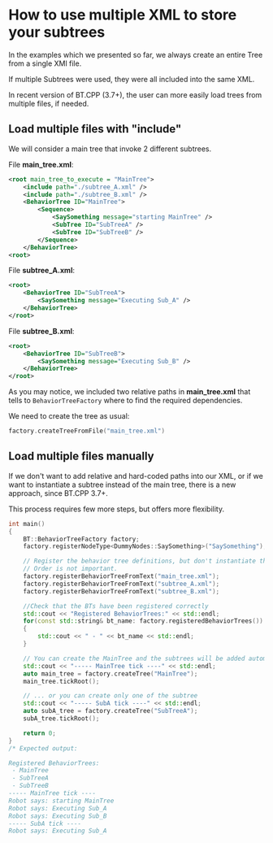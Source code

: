# How to use multiple XML to store your subtrees

In the examples which we presented so far, we always create an entire Tree
from a single XMl file.

If multiple Subtrees were used, they were all included into the same XML.

In recent version of BT.CPP (3.7+), the user can more easily
load trees from multiple files, if needed.

## Load multiple files with "include"

We will consider a main tree that invoke 2 different subtrees.

File **main_tree.xml**:

```XML hl_lines="2 3"
<root main_tree_to_execute = "MainTree">
    <include path="./subtree_A.xml" />
    <include path="./subtree_B.xml" />
    <BehaviorTree ID="MainTree">
        <Sequence>
            <SaySomething message="starting MainTree" />
            <SubTree ID="SubTreeA" />
            <SubTree ID="SubTreeB" />
        </Sequence>
    </BehaviorTree>
<root>
```
File **subtree_A.xml**:

```XML
<root>
    <BehaviorTree ID="SubTreeA">
        <SaySomething message="Executing Sub_A" />
    </BehaviorTree>
</root>
```

File **subtree_B.xml**:

```XML
<root>
    <BehaviorTree ID="SubTreeB">
        <SaySomething message="Executing Sub_B" />
    </BehaviorTree>
</root>
```

As you may notice, we included two relative paths in **main_tree.xml**
that tells to `BehaviorTreeFactory` where to find the required dependencies.

We need to create the tree as usual:

```c++
factory.createTreeFromFile("main_tree.xml")
```

## Load multiple files manually

If we don't want to add relative and hard-coded paths into our XML,
or if we want to instantiate a subtree instead of the main tree, there is a
new approach, since BT.CPP 3.7+.

This process requires few more steps, but offers more flexibility.

```c++
int main()
{
    BT::BehaviorTreeFactory factory;
    factory.registerNodeType<DummyNodes::SaySomething>("SaySomething");

    // Register the behavior tree definitions, but don't instantiate them, yet.
    // Order is not important.
    factory.registerBehaviorTreeFromText("main_tree.xml");
    factory.registerBehaviorTreeFromText("subtree_A.xml");
    factory.registerBehaviorTreeFromText("subtree_B.xml");

    //Check that the BTs have been registered correctly
    std::cout << "Registered BehaviorTrees:" << std::endl;
    for(const std::string& bt_name: factory.registeredBehaviorTrees())
    {
        std::cout << " - " << bt_name << std::endl;
    }

    // You can create the MainTree and the subtrees will be added automatically.
    std::cout << "----- MainTree tick ----" << std::endl;
    auto main_tree = factory.createTree("MainTree");
    main_tree.tickRoot();

    // ... or you can create only one of the subtree
    std::cout << "----- SubA tick ----" << std::endl;
    auto subA_tree = factory.createTree("SubTreeA");
    subA_tree.tickRoot();

    return 0;
}
/* Expected output:

Registered BehaviorTrees:
 - MainTree
 - SubTreeA
 - SubTreeB
----- MainTree tick ----
Robot says: starting MainTree
Robot says: Executing Sub_A
Robot says: Executing Sub_B
----- SubA tick ----
Robot says: Executing Sub_A
```




